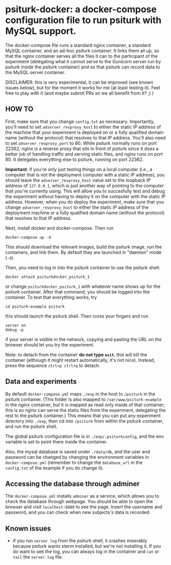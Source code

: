 # psiturk-docker: a docker-compose configuration file to run psiturk with MySQL support.

The docker-compose file runs a standard nginx container, a standard
MySQL container, and an ad-hoc psiturk container. It links them all up,
so that the nginx container serves all the files it can to the
participant of the experiment (delegating what it cannot serve to the
Gunicorn server run by psiturk inside the psiturk container) and so that
psiturk can record data to the MySQL server container.

DISCLAIMER: this is very experimental, it can be improved (see known
issues below), but for the moment it works for me (at least testing it).
Feel free to play with it (and maybe submit PRs so we all benefit from
it? ;) )

## HOW TO

First, make sure that you change `config.txt` as necessary. Importantly,
you'll need to set `adserver_revproxy_host` to either the static IP
address of the machine that your experiment is deployed on or a fully
qualified domain name (without the protocol) that resolves to that IP
address. You'll also need to set `adserver_revproxy_port` to 80. While
psiturk normally runs on port 22362, nginx is a reverse proxy that sits
in front of psiturk since it does a better job of handling traffic and
serving static files, and nginx runs on port 80. It delegates everything
else to psiturk, running on port 22362.

**Important**: If you're only just testing things on a local computer
(*i.e.*, a computer that is not the deployment computer with a static IP
address), you should leave the `adserver_revproxy_host` value set to the
loopback IP address of `127.0.0.1`, which is just another way of
pointing to the computer that you're currently using. This will allow
you to succesfully test and debug the experiment without having to
deploy it on the computer with the static IP address. However, when you
do deploy the experiment, *make sure* that you change
`adserver_revproxy_host` to either the static IP address of the
deployment machine or a fully qualified domain name (without the
protocol) that resolves to that IP address.

Next, install docker and docker-compose. Then run

```
docker-compose up -d
```

This should download the relevant images, build the psiturk image, run
the containers, and link them. By default they are launched in "daemon"
mode (`-d`).

Then, you need to log in into the psiturk container to use the psiturk
shell:

```
docker attach psiturkdocker_psiturk_1
```

or change `psiturkdocker_psiturk_1` with whatever name shows up for the
psiturk container.  After that command, you should be logged into the
container. To test that everything works, try

```
cd psiturk-example psiturk
```

this should launch the psiturk shell. Then cross your fingers and run

```
server on
debug -p
```

if your server is visible in the network, copying and pasting the URL on
the browser should let you try the experiment.

Note: to detach from the container **do not type `exit`**; this will
kill the container (although it might restart automatically, it's not
nice). Instead, press the sequence `ctrl+p ctrl+q` to detach.

## Data and experiments

By default `docker-compose.yml` maps `./exp` in the host to `/psiturk`
in the psiturk container.  (This folder is also mapped to
`/var/www/psiturk-example` in the nginx container, but it is mapped as
read only inside of that container; this is so nginx can serve the
static files from the experiment, delegating the rest to the psiturk
container.) This means that you can put any experiment directory into
`./exp`, then cd into `/psiturk` from within the psiturk container, and
run the psiturk shell.

The global psiturk configuration file is in `./exp/.psiturkconfig`, and
the env variable is set to point there inside the container.

Also, the mysql database is saved under `./data/db`, and the user and
password can be changed by changing the environment variables in
`docker-compose.yml` (remember to change the `database_url` in the
`config.txt` of the example if you do change it).

## Accessing the database through adminer

The `docker-compose.yml` installs `adminer` as a service, which allows
you to check the database
through webpage. You should be able to open the browser and visit
`localhost:8080` to see the page. Insert the username and password, and
you can check when new subjects's data is recorded.

## Known issues

- if you run `server log` from the psiturk shell, it crashes miserably because psiturk wants
xterm installed, but we're not installing it. If you do want to see the log, you can always
log in the container and `cat` or `tail` the `server.log` file.


